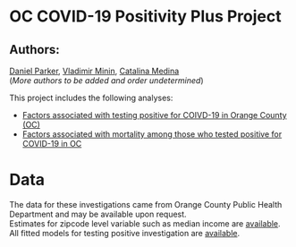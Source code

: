 # OC COVID-19 Positivity Plus Project  
## Authors:  
[Daniel Parker](https://www.faculty.uci.edu/profile.cfm?faculty_id=6346), 
[Vladimir Minin](https://vnminin.github.io/), 
[Catalina Medina](https://www.stat.uci.edu/grad-student-directory/)  
(*More authors to be added and order undetermined*)  

This project includes the following analyses:
- [Factors associated with testing positive for COIVD-19 in Orange County (OC)](analysis/complete-analysis-factors-associated-with-testing-positive-OC.Rmd)  
- [Factors associated with mortality among those who tested positive for COVID-19 in OC](complete-analysis-factors-associated-with-mortality-OC.Rmd)  

# Data  
The data for these investigations came from Orange County Public Health Department and may be available upon request.  
Estimates for zipcode level variable such as median income are [available](data).  
All fitted models for testing positive investigation are [available](analysis/testing-positive-regression-results).

